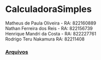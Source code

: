 # CalculadoraSimples

Matheus de Paula Oliveira - RA: 822160889
<br>
Nathan Ferreira dos Reis - RA: 822156739
<br>
Henrique Mandri da Costa - RA: 822227761
<br>
Rodrigo Teru Nakamura RA: 82211408

### [Arquivos](/src)
